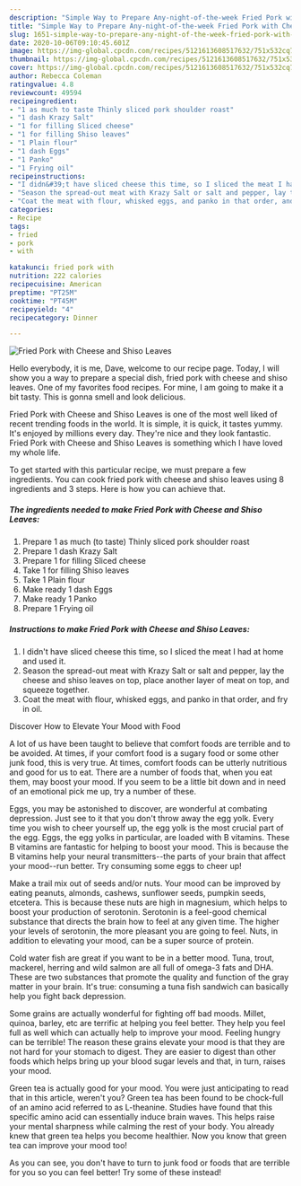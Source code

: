 ```yaml
---
description: "Simple Way to Prepare Any-night-of-the-week Fried Pork with Cheese and Shiso Leaves"
title: "Simple Way to Prepare Any-night-of-the-week Fried Pork with Cheese and Shiso Leaves"
slug: 1651-simple-way-to-prepare-any-night-of-the-week-fried-pork-with-cheese-and-shiso-leaves
date: 2020-10-06T09:10:45.601Z
image: https://img-global.cpcdn.com/recipes/5121613608517632/751x532cq70/fried-pork-with-cheese-and-shiso-leaves-recipe-main-photo.jpg
thumbnail: https://img-global.cpcdn.com/recipes/5121613608517632/751x532cq70/fried-pork-with-cheese-and-shiso-leaves-recipe-main-photo.jpg
cover: https://img-global.cpcdn.com/recipes/5121613608517632/751x532cq70/fried-pork-with-cheese-and-shiso-leaves-recipe-main-photo.jpg
author: Rebecca Coleman
ratingvalue: 4.8
reviewcount: 49594
recipeingredient:
- "1 as much to taste Thinly sliced pork shoulder roast"
- "1 dash Krazy Salt"
- "1 for filling Sliced cheese"
- "1 for filling Shiso leaves"
- "1 Plain flour"
- "1 dash Eggs"
- "1 Panko"
- "1 Frying oil"
recipeinstructions:
- "I didn&#39;t have sliced cheese this time, so I sliced the meat I had at home and used it."
- "Season the spread-out meat with Krazy Salt or salt and pepper, lay the cheese and shiso leaves on top, place another layer of meat on top, and squeeze together."
- "Coat the meat with flour, whisked eggs, and panko in that order, and fry in oil."
categories:
- Recipe
tags:
- fried
- pork
- with

katakunci: fried pork with 
nutrition: 222 calories
recipecuisine: American
preptime: "PT25M"
cooktime: "PT45M"
recipeyield: "4"
recipecategory: Dinner

---
```



![Fried Pork with Cheese and Shiso Leaves](https://img-global.cpcdn.com/recipes/5121613608517632/751x532cq70/fried-pork-with-cheese-and-shiso-leaves-recipe-main-photo.jpg)

Hello everybody, it is me, Dave, welcome to our recipe page. Today, I will show you a way to prepare a special dish, fried pork with cheese and shiso leaves. One of my favorites food recipes. For mine, I am going to make it a bit tasty. This is gonna smell and look delicious.

Fried Pork with Cheese and Shiso Leaves is one of the most well liked of recent trending foods in the world. It is simple, it is quick, it tastes yummy. It's enjoyed by millions every day. They're nice and they look fantastic. Fried Pork with Cheese and Shiso Leaves is something which I have loved my whole life.




To get started with this particular recipe, we must prepare a few ingredients. You can cook fried pork with cheese and shiso leaves using 8 ingredients and 3 steps. Here is how you can achieve that.

<!--inarticleads1-->

##### The ingredients needed to make Fried Pork with Cheese and Shiso Leaves:

1. Prepare 1 as much (to taste) Thinly sliced pork shoulder roast
1. Prepare 1 dash Krazy Salt
1. Prepare 1 for filling Sliced cheese
1. Take 1 for filling Shiso leaves
1. Take 1 Plain flour
1. Make ready 1 dash Eggs
1. Make ready 1 Panko
1. Prepare 1 Frying oil




<!--inarticleads2-->

##### Instructions to make Fried Pork with Cheese and Shiso Leaves:

1. I didn&#39;t have sliced cheese this time, so I sliced the meat I had at home and used it.
1. Season the spread-out meat with Krazy Salt or salt and pepper, lay the cheese and shiso leaves on top, place another layer of meat on top, and squeeze together.
1. Coat the meat with flour, whisked eggs, and panko in that order, and fry in oil.




Discover How to Elevate Your Mood with Food


A lot of us have been taught to believe that comfort foods are terrible and to be avoided. At times, if your comfort food is a sugary food or some other junk food, this is very true. At times, comfort foods can be utterly nutritious and good for us to eat. There are a number of foods that, when you eat them, may boost your mood. If you seem to be a little bit down and in need of an emotional pick me up, try a number of these.

Eggs, you may be astonished to discover, are wonderful at combating depression. Just see to it that you don't throw away the egg yolk. Every time you wish to cheer yourself up, the egg yolk is the most crucial part of the egg. Eggs, the egg yolks in particular, are loaded with B vitamins. These B vitamins are fantastic for helping to boost your mood. This is because the B vitamins help your neural transmitters--the parts of your brain that affect your mood--run better. Try consuming some eggs to cheer up!

Make a trail mix out of seeds and/or nuts. Your mood can be improved by eating peanuts, almonds, cashews, sunflower seeds, pumpkin seeds, etcetera. This is because these nuts are high in magnesium, which helps to boost your production of serotonin. Serotonin is a feel-good chemical substance that directs the brain how to feel at any given time. The higher your levels of serotonin, the more pleasant you are going to feel. Nuts, in addition to elevating your mood, can be a super source of protein.

Cold water fish are great if you want to be in a better mood. Tuna, trout, mackerel, herring and wild salmon are all full of omega-3 fats and DHA. These are two substances that promote the quality and function of the gray matter in your brain. It's true: consuming a tuna fish sandwich can basically help you fight back depression. 

Some grains are actually wonderful for fighting off bad moods. Millet, quinoa, barley, etc are terrific at helping you feel better. They help you feel full as well which can actually help to improve your mood. Feeling hungry can be terrible! The reason these grains elevate your mood is that they are not hard for your stomach to digest. They are easier to digest than other foods which helps bring up your blood sugar levels and that, in turn, raises your mood.

Green tea is actually good for your mood. You were just anticipating to read that in this article, weren't you? Green tea has been found to be chock-full of an amino acid referred to as L-theanine. Studies have found that this specific amino acid can essentially induce brain waves. This helps raise your mental sharpness while calming the rest of your body. You already knew that green tea helps you become healthier. Now you know that green tea can improve your mood too!

As you can see, you don't have to turn to junk food or foods that are terrible for you so you can feel better! Try some of these instead!

